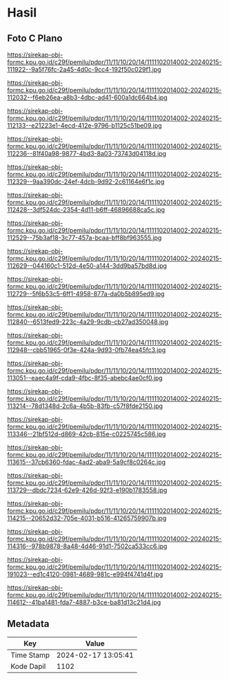 # Hasil

## Foto C Plano

https://sirekap-obj-formc.kpu.go.id/c29f/pemilu/pdpr/11/11/10/20/14/1111102014002-20240215-111922--9a5f76fc-2a45-4d0c-9cc4-192f50c029f1.jpg

https://sirekap-obj-formc.kpu.go.id/c29f/pemilu/pdpr/11/11/10/20/14/1111102014002-20240215-112032--f6eb26ea-a8b3-4dbc-ad41-600a1dc664b4.jpg

https://sirekap-obj-formc.kpu.go.id/c29f/pemilu/pdpr/11/11/10/20/14/1111102014002-20240215-112133--e21223e1-4ecd-412e-9796-b1125c51be09.jpg

https://sirekap-obj-formc.kpu.go.id/c29f/pemilu/pdpr/11/11/10/20/14/1111102014002-20240215-112236--81f40a98-9877-4bd3-8a03-73743d04118d.jpg

https://sirekap-obj-formc.kpu.go.id/c29f/pemilu/pdpr/11/11/10/20/14/1111102014002-20240215-112329--9aa390dc-24ef-4dcb-9d92-2c61164e6f1c.jpg

https://sirekap-obj-formc.kpu.go.id/c29f/pemilu/pdpr/11/11/10/20/14/1111102014002-20240215-112428--3df524dc-2354-4d11-b6ff-46896688ca5c.jpg

https://sirekap-obj-formc.kpu.go.id/c29f/pemilu/pdpr/11/11/10/20/14/1111102014002-20240215-112529--75b3af18-3c77-457a-bcaa-bff8bf963555.jpg

https://sirekap-obj-formc.kpu.go.id/c29f/pemilu/pdpr/11/11/10/20/14/1111102014002-20240215-112629--044160c1-512d-4e50-a144-3dd9ba57bd8d.jpg

https://sirekap-obj-formc.kpu.go.id/c29f/pemilu/pdpr/11/11/10/20/14/1111102014002-20240215-112729--5f6b53c5-6ff1-4958-877a-da0b5b895ed9.jpg

https://sirekap-obj-formc.kpu.go.id/c29f/pemilu/pdpr/11/11/10/20/14/1111102014002-20240215-112840--6513fed9-223c-4a29-9cdb-cb27ad350048.jpg

https://sirekap-obj-formc.kpu.go.id/c29f/pemilu/pdpr/11/11/10/20/14/1111102014002-20240215-112948--cbb51965-0f3e-424a-9d93-0fb74ea45fc3.jpg

https://sirekap-obj-formc.kpu.go.id/c29f/pemilu/pdpr/11/11/10/20/14/1111102014002-20240215-113051--eaec4a9f-cda9-4fbc-8f35-abebc4ae0cf0.jpg

https://sirekap-obj-formc.kpu.go.id/c29f/pemilu/pdpr/11/11/10/20/14/1111102014002-20240215-113214--78d1348d-2c6a-4b5b-83fb-c57f8fde2150.jpg

https://sirekap-obj-formc.kpu.go.id/c29f/pemilu/pdpr/11/11/10/20/14/1111102014002-20240215-113346--21bf512d-d869-42cb-815e-c0225745c586.jpg

https://sirekap-obj-formc.kpu.go.id/c29f/pemilu/pdpr/11/11/10/20/14/1111102014002-20240215-113615--37cb6360-fdac-4ad2-aba9-5a9cf8c0264c.jpg

https://sirekap-obj-formc.kpu.go.id/c29f/pemilu/pdpr/11/11/10/20/14/1111102014002-20240215-113729--dbdc7234-62e9-426d-92f3-e190b1783558.jpg

https://sirekap-obj-formc.kpu.go.id/c29f/pemilu/pdpr/11/11/10/20/14/1111102014002-20240215-114215--20652d32-705e-4031-b516-41265759907b.jpg

https://sirekap-obj-formc.kpu.go.id/c29f/pemilu/pdpr/11/11/10/20/14/1111102014002-20240215-114316--978b9878-8a48-4d46-91d1-7502ca533cc6.jpg

https://sirekap-obj-formc.kpu.go.id/c29f/pemilu/pdpr/11/11/10/20/14/1111102014002-20240215-191023--ed1c4120-0981-4689-981c-e994f4741d4f.jpg

https://sirekap-obj-formc.kpu.go.id/c29f/pemilu/pdpr/11/11/10/20/14/1111102014002-20240215-114612--41ba1481-fda7-4887-b3ce-ba81d13c21d4.jpg


## Metadata

| Key        | Value               |
| ---------- | ------------------- |
| Time Stamp | 2024-02-17 13:05:41 |
| Kode Dapil | 1102                |



